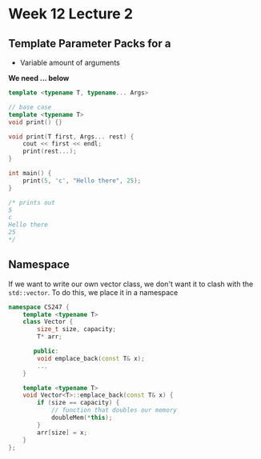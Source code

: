 # Week 12 Lecture 2

## Template Parameter Packs for a

- Variable amount of arguments

**We need ... below**

```cpp
template <typename T, typename... Args>

// base case
template <typename T>
void print() {}

void print(T first, Args... rest) {
    cout << first << endl;
    print(rest...);
}

int main() {
    print(5, 'c', "Hello there", 25);
}

/* prints out 
5
c
Hello there
25
*/
```

## Namespace
If we want to write our own vector class, we don't want it to clash with the `std::vector`. To do this, we place it in a namespace

```cpp
namespace CS247 {
    template <typename T>
    class Vector {
        size_t size, capacity;
        T* arr;

       public:
        void emplace_back(const T& x);
        ...
    }

    template <typename T>
    void Vector<T>::emplace_back(const T& x) {
        if (size == capacity) {
            // function that doubles our memory
            doubleMem(*this);
        }
        arr[size] = x;
    }
};
```






